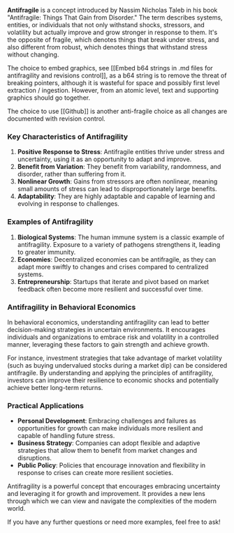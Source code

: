 **Antifragile** is a concept introduced by Nassim Nicholas Taleb in his book "Antifragile: Things That Gain from Disorder." The term describes systems, entities, or individuals that not only withstand shocks, stressors, and volatility but actually improve and grow stronger in response to them. It's the opposite of fragile, which denotes things that break under stress, and also different from robust, which denotes things that withstand stress without changing.

The choice to embed graphics, see [[Embed b64 strings in .md files for antifragility and revisions control]], as a b64 string is to remove the threat of breaking pointers, although it is wasteful for space and possibly first level extraction / ingestion.  However, from an atomic level, text and supporting graphics should go together.

The choice to use [[Github]] is another anti-fragile choice as all changes are documented with revision control.

### Key Characteristics of Antifragility

1. **Positive Response to Stress**: Antifragile entities thrive under stress and uncertainty, using it as an opportunity to adapt and improve.
2. **Benefit from Variation**: They benefit from variability, randomness, and disorder, rather than suffering from it.
3. **Nonlinear Growth**: Gains from stressors are often nonlinear, meaning small amounts of stress can lead to disproportionately large benefits.
4. **Adaptability**: They are highly adaptable and capable of learning and evolving in response to challenges.

### Examples of Antifragility

1. **Biological Systems**: The human immune system is a classic example of antifragility. Exposure to a variety of pathogens strengthens it, leading to greater immunity.
2. **Economies**: Decentralized economies can be antifragile, as they can adapt more swiftly to changes and crises compared to centralized systems.
3. **Entrepreneurship**: Startups that iterate and pivot based on market feedback often become more resilient and successful over time.

### Antifragility in Behavioral Economics

In behavioral economics, understanding antifragility can lead to better decision-making strategies in uncertain environments. It encourages individuals and organizations to embrace risk and volatility in a controlled manner, leveraging these factors to gain strength and achieve growth.

For instance, investment strategies that take advantage of market volatility (such as buying undervalued stocks during a market dip) can be considered antifragile. By understanding and applying the principles of antifragility, investors can improve their resilience to economic shocks and potentially achieve better long-term returns.

### Practical Applications

- **Personal Development**: Embracing challenges and failures as opportunities for growth can make individuals more resilient and capable of handling future stress.
- **Business Strategy**: Companies can adopt flexible and adaptive strategies that allow them to benefit from market changes and disruptions.
- **Public Policy**: Policies that encourage innovation and flexibility in response to crises can create more resilient societies.

Antifragility is a powerful concept that encourages embracing uncertainty and leveraging it for growth and improvement. It provides a new lens through which we can view and navigate the complexities of the modern world.

If you have any further questions or need more examples, feel free to ask!